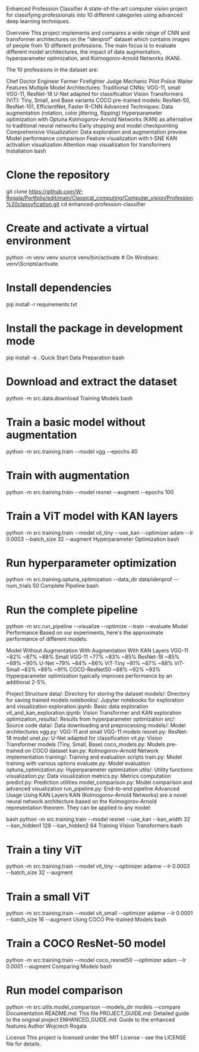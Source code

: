 Enhanced Profession Classifier
A state-of-the-art computer vision project for classifying professionals into 10 different categories using advanced deep learning techniques.

Overview
This project implements and compares a wide range of CNN and transformer architectures on the "idenprof" dataset which contains images of people from 10 different professions. The main focus is to evaluate different model architectures, the impact of data augmentation, hyperparameter optimization, and Kolmogorov-Arnold Networks (KAN).

The 10 professions in the dataset are:

Chef
Doctor
Engineer
Farmer
Firefighter
Judge
Mechanic
Pilot
Police
Waiter
Features
Multiple Model Architectures:
Traditional CNNs: VGG-11, small VGG-11, ResNet-18
U-Net adapted for classification
Vision Transformers (ViT): Tiny, Small, and Base variants
COCO pre-trained models: ResNet-50, ResNet-101, EfficientNet, Faster R-CNN
Advanced Techniques:
Data augmentation (rotation, color jittering, flipping)
Hyperparameter optimization with Optuna
Kolmogorov-Arnold Networks (KAN) as alternative to traditional neural networks
Early stopping and model checkpointing
Comprehensive Visualization:
Data exploration and augmentation preview
Model performance comparison
Feature visualization with t-SNE
KAN activation visualization
Attention map visualization for transformers
Installation
bash
# Clone the repository
git clone https://github.com/W-Rogala/Portfolio/edit/main/Classical_computing/Computer_vision/Profession%20classyfication.git
cd enhanced-profession-classifier

# Create and activate a virtual environment
python -m venv venv
source venv/bin/activate  # On Windows: venv\Scripts\activate

# Install dependencies
pip install -r requirements.txt

# Install the package in development mode
pip install -e .
Quick Start
Data Preparation
bash
# Download and extract the dataset
python -m src.data.download
Training Models
bash
# Train a basic model without augmentation
python -m src.training.train --model vgg --epochs 40

# Train with augmentation
python -m src.training.train --model resnet --augment --epochs 100

# Train a ViT model with KAN layers
python -m src.training.train --model vit_tiny --use_kan --optimizer adam --lr 0.0003 --batch_size 32 --augment
Hyperparameter Optimization
bash
# Run hyperparameter optimization
python -m src.training.optuna_optimization --data_dir data/idenprof --num_trials 50
Complete Pipeline
bash
# Run the complete pipeline
python -m src.run_pipeline --visualize --optimize --train --evaluate
Model Performance
Based on our experiments, here's the approximate performance of different models:

Model	Without Augmentation	With Augmentation	With KAN Layers
VGG-11	~82%	~87%	~88%
Small VGG-11	~77%	~83%	~85%
ResNet-18	~85%	~89%	~90%
U-Net	~79%	~84%	~86%
ViT-Tiny	~81%	~87%	~88%
ViT-Small	~83%	~89%	~91%
COCO-ResNet50	~88%	~92%	~93%
Hyperparameter optimization typically improves performance by an additional 2-5%.

Project Structure
data/: Directory for storing the dataset
models/: Directory for saving trained models
notebooks/: Jupyter notebooks for exploration and visualization
exploration.ipynb: Basic data exploration
vit_and_kan_exploration.ipynb: Vision Transformer and KAN exploration
optimization_results/: Results from hyperparameter optimization
src/: Source code
data/: Data downloading and preprocessing
models/: Model architectures
vgg.py: VGG-11 and small VGG-11 models
resnet.py: ResNet-18 model
unet.py: U-Net adapted for classification
vit.py: Vision Transformer models (Tiny, Small, Base)
coco_models.py: Models pre-trained on COCO dataset
kan.py: Kolmogorov-Arnold Network implementation
training/: Training and evaluation scripts
train.py: Model training with various options
evaluate.py: Model evaluation
optuna_optimization.py: Hyperparameter optimization
utils/: Utility functions
visualization.py: Data visualization
metrics.py: Metrics computation
predict.py: Prediction utilities
model_comparison.py: Model comparison and advanced visualization
run_pipeline.py: End-to-end pipeline
Advanced Usage
Using KAN Layers
KAN (Kolmogorov-Arnold Networks) are a novel neural network architecture based on the Kolmogorov-Arnold representation theorem. They can be applied to any model:

bash
python -m src.training.train --model resnet --use_kan --kan_width 32 --kan_hidden1 128 --kan_hidden2 64
Training Vision Transformers
bash
# Train a tiny ViT
python -m src.training.train --model vit_tiny --optimizer adamw --lr 0.0003 --batch_size 32 --augment

# Train a small ViT
python -m src.training.train --model vit_small --optimizer adamw --lr 0.0001 --batch_size 16 --augment
Using COCO Pre-trained Models
bash
# Train a COCO ResNet-50 model
python -m src.training.train --model coco_resnet50 --optimizer adam --lr 0.0001 --augment
Comparing Models
bash
# Run model comparison
python -m src.utils.model_comparison --models_dir models --compare
Documentation
README.md: This file
PROJECT_GUIDE.md: Detailed guide to the original project
ENHANCED_GUIDE.md: Guide to the enhanced features
Author
Wojciech Rogala

License
This project is licensed under the MIT License - see the LICENSE file for details.

